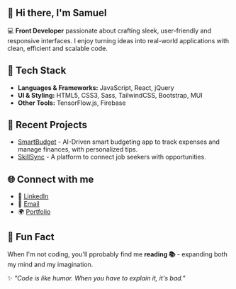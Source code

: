 ## 👋 Hi there, I'm Samuel
💻 **Front Developer** passionate about crafting sleek, user-friendly and responsive interfaces. I enjoy turning ideas into real-world applications with clean, efficient and scalable code.

## 🚀 Tech Stack
- **Languages & Frameworks:** JavaScript, React, jQuery
- **UI & Styling:** HTML5, CSS3, Sass, TailwindCSS, Bootstrap, MUI
- **Other Tools:** TensorFlow.js, Firebase

## 📌 Recent Projects
- [SmartBudget](#) - AI-Driven smart budgeting app to track expenses and manage finances, with personalized tips.
- [SkillSync](https://skillsync-one.vercel.app/) - A platform to connect job seekers with opportunities.

## 🌐 Connect with me 
- 💼 [LinkedIn](https://www.linkedin.com/in/samuel-oso-19a261292)
-  📧 [Email](mailto:ososamuel246@gmail.com)
-  🌍 [Portfolio](https://socode.vercel.app/)

## 🎯 Fun Fact
When I'm not coding, you'll pprobably find me **reading 📚** - expanding both my mind and my imagination.

✨ *"Code is like humor. When you have to explain it, it's bad."*
